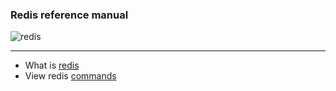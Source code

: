 ### Redis reference manual

![redis](https://miro.medium.com/max/1200/1*i1d88Q8NNrRv6kjf7Ssw4g.png)

---
* What is [redis](redis.md)
* View redis [commands](commands.md)